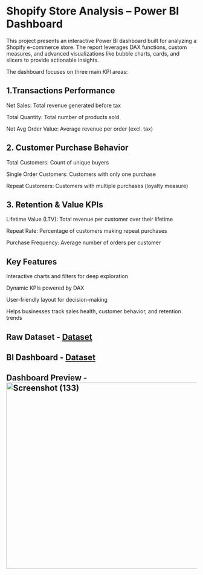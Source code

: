 # Shopify Store Analysis – Power BI Dashboard

This project presents an interactive Power BI dashboard built for analyzing a Shopify e-commerce store.
The report leverages DAX functions, custom measures, and advanced visualizations like bubble charts, cards, and slicers to provide actionable insights.

The dashboard focuses on three main KPI areas:

## 1.Transactions Performance
Net Sales: Total revenue generated before tax

Total Quantity: Total number of products sold

Net Avg Order Value: Average revenue per order (excl. tax)

## 2. Customer Purchase Behavior
Total Customers: Count of unique buyers

Single Order Customers: Customers with only one purchase

Repeat Customers: Customers with multiple purchases (loyalty measure)

## 3. Retention & Value KPIs
Lifetime Value (LTV): Total revenue per customer over their lifetime

Repeat Rate: Percentage of customers making repeat purchases

Purchase Frequency: Average number of orders per customer

## Key Features
Interactive charts and filters for deep exploration

Dynamic KPIs powered by DAX

User-friendly layout for decision-making

Helps businesses track sales health, customer behavior, and retention trends

## Raw Dataset - <a href= "https://github.com/Kailash-chowdhury/Shopify_Store_Analysis-Power-BI-/blob/main/Shopify%20Sales.xlsx">Dataset</a>
## BI Dashboard - <a href= "https://github.com/Kailash-chowdhury/Shopify_Store_Analysis-Power-BI-/blob/main/Shopify%20Dashboard.pbix">Dataset</a>
## Dashboard Preview - <img width="903" height="493" alt="Screenshot (133)" src="https://github.com/user-attachments/assets/f7505781-5642-418a-98b1-f400204931a6" />

